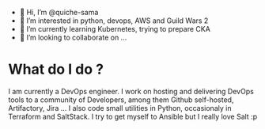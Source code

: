 - 👋 Hi, I’m @quiche-sama
- 👀 I’m interested in python, devops, AWS and Guild Wars 2
- 🌱 I’m currently learning Kubernetes, trying to prepare CKA
- 💞️ I’m looking to collaborate on ...

# What do I do ? 
I am currently a DevOps engineer. I work on hosting and delivering DevOps tools to a community of Developers, among them Github self-hosted, Artifactory, Jira ...
I also code small utilities in Python, occasionaly in Terraform and SaltStack. I try to get myself to Ansible but I really love Salt :p

